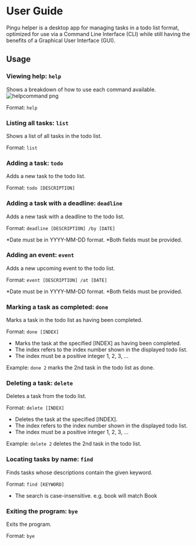 # User Guide
Pingu helper is a desktop app for managing tasks in a todo list format, optimized for use via a Command Line Interface (CLI) while still having the benefits of a Graphical User Interface (GUI).

## Usage
 
### Viewing help: `help` 
Shows a breakdown of how to use each command available.
![helpcommand png](https://user-images.githubusercontent.com/65865022/93021954-8f2d9a80-f618-11ea-8c27-2a4b1dd03fb5.PNG)

Format: `help`



### Listing all tasks: `list`
Shows a list of all tasks in the todo list.

Format: `list`




### Adding a task: `todo`
Adds a new task to the todo list.

Format: `todo [DESCRIPTION]`




### Adding a task with a deadline: `deadline`
Adds a new task with a deadline to the todo list.

Format: `deadline [DESCRIPTION] /by [DATE]`

*Date must be in YYYY-MM-DD format.
*Both fields must be provided.




### Adding an event: `event`
Adds a new upcoming event to the todo list.

Format: `event [DESCRIPTION] /at [DATE]`

*Date must be in YYYY-MM-DD format.
*Both fields must be provided.




### Marking a task as completed: `done`
Marks a task in the todo list as having been completed.

Format: `done [INDEX]`

- Marks the task at the specified [INDEX] as having been completed.
- The index refers to the index number shown in the displayed todo list.
- The index must be a positive integer 1, 2, 3, ...

Example: `done 2` marks the 2nd task in the todo list as done.




### Deleting a task: `delete`
Deletes a task from the todo list.

Format: `delete [INDEX]`

- Deletes the task at the specified [INDEX].
- The index refers to the index number shown in the displayed todo list.
- The index must be a positive integer 1, 2, 3, ...

Example: `delete 2` deletes the 2nd task in the todo list.




### Locating tasks by name: `find`
Finds tasks whose descriptions contain the given keyword.

Format: `find [KEYWORD]`

- The search is case-insensitive. e.g. book will match Book




### Exiting the program: `bye`
Exits the program.

Format: `bye`


